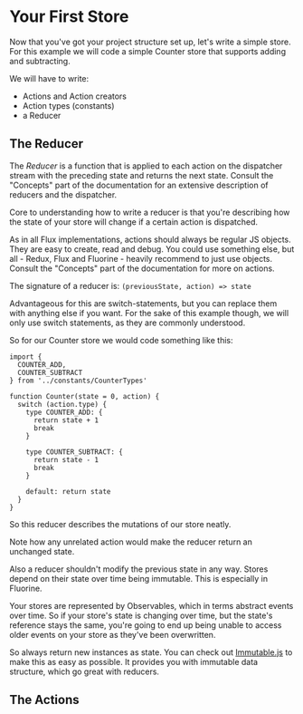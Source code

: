 # Your First Store

Now that you've got your project structure set up, let's write
a simple store. For this example we will code a simple Counter
store that supports adding and subtracting.

We will have to write:

* Actions and Action creators
* Action types (constants)
* a Reducer

## The Reducer

The *Reducer* is a function that is applied to each action on the
dispatcher stream with the preceding state and returns the next
state. Consult the "Concepts" part of the documentation for an
extensive description of reducers and the dispatcher.

Core to understanding how to write a reducer is that you're
describing how the state of your store will change if a certain
action is dispatched.

As in all Flux implementations, actions should always be regular JS
objects. They are easy to create, read and debug. You could use
something else, but all - Redux, Flux and Fluorine - heavily
recommend to just use objects. Consult the "Concepts" part of the
documentation for more on actions.

The signature of a reducer is: `(previousState, action) => state`

Advantageous for this are switch-statements, but you can replace
them with anything else if you want. For the sake of this example
though, we will only use switch statements, as they are commonly
understood.

So for our Counter store we would code something like this:

```
import {
  COUNTER_ADD,
  COUNTER_SUBTRACT
} from '../constants/CounterTypes'

function Counter(state = 0, action) {
  switch (action.type) {
    type COUNTER_ADD: {
      return state + 1
      break
    }

    type COUNTER_SUBTRACT: {
      return state - 1
      break
    }

    default: return state
  }
}
```

So this reducer describes the mutations of our store neatly.

Note how any unrelated action would make the reducer return an
unchanged state.

Also a reducer shouldn't modify the previous state in any way. Stores
depend on their state over time being immutable. This is especially
in Fluorine.

Your stores are represented by Observables, which in terms abstract
events over time. So if your store's state is changing over time,
but the state's reference stays the same, you're going to end up
being unable to access older events on your store as they've been
overwritten.

So always return new instances as state. You can check out
[Immutable.js](https://facebook.github.io/immutable-js) to make this
as easy as possible. It provides you with immutable data structure,
which go great with reducers.

## The Actions

